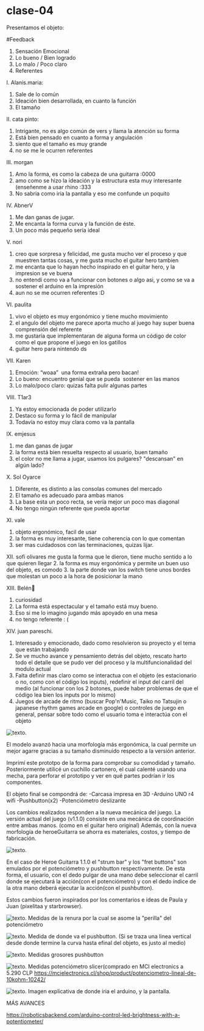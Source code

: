 # clase-04

Presentamos el objeto:

#Feedback


1. Sensación Emocional
2. Lo bueno / Bien logrado
3. Lo malo / Poco claro
4. Referentes


I. Alanis.maria:
1. Sale de lo común
2. Ideación bien desarrollada, en cuanto la función
3. El tamaño


II. cata pinto:
1. Intrigante, no es algo común de vers y llama la atención su forma
2. Está bien pensado en cuanto a forma y angulación
3. siento que el tamaño es muy grande
4. no se me le ocurren referentes


III. morgan
1. Amo la forma, es como la cabeza de una guitarra :0000
2. amo como se hizo la ideación y la estructura esta muy interesante (enseñenme a usar rhino :333
3. No sabria como iria la pantalla y eso me confunde un poquito


IV. AbnerV
1. Me dan ganas de jugar.
2. Me encanta la forma curva  y la función de éste. 
3. Un poco más pequeño sería ideal


V. nori
1. creo que sorpresa y felicidad, me gusta mucho ver el proceso y que muestren tantas cosas, y me gusta mucho el guitar hero tambien 
2. me encanta que lo hayan hecho inspirado en el guitar hero, y la impresion se ve buena
3. no entendí como va a funcionar con botones o algo asi, y como se va a sostener el arduino en la impresión
4. aun no se me ocurren referentes :D


VI. paulita
1. vivo el objeto es muy ergonómico y tiene mucho movimiento 
2. el angulo del objeto me parece aporta mucho al juego hay super buena comprensión del referente 
3. me gustaría que implementaran de alguna forma un código de color como el que propone el juego en los gatillos
4. guitar hero para nintendo ds


VII. Karen
1. Emoción: “woaa”  una forma extraña pero bacan!
2. Lo bueno: encuentro genial que se pueda  sostener en las manos
3. Lo malo/poco claro: quizas falta pulir algunas partes 


VIII. T1ar3
1. Ya estoy emocionada de poder utilizarlo 
2. Destaco su forma y lo fácil de manipular 
3. Todavía no estoy muy clara como va la pantalla


IX. emjesus
1. me dan ganas de jugar
2. la forma está bien resuelta respecto al usuario, buen tamaño
3.  el color no me llama a jugar, usamos los pulgares? "descansan" en algún lado?


X. Sol Oyarce
1. Diferente, es distinto a las consolas comunes del mercado
2. El tamaño es adecuado para ambas manos 
3. La base esta un poco recta, se vería mejor un poco mas diagonal 
4. No tengo ningún referente que pueda aportar


XI. vale
1. objeto ergonómico, facil de usar
2. la forma es muy interesante, tiene coherencia con lo que comentan
3. ser mas cuidadosos con las terminaciones, quizas lijar.


XII. sofi olivares
me gusta la forma que le dieron, tiene mucho sentido a lo que quieren llegar
2. la forma es muy ergonómica y permite un buen uso del objeto, es comodo
3. la parte donde van los switch tiene unos bordes que molestan un poco a la hora de posicionar la mano


XIII. Belén🪼 
1. curiosidad
2. La forma está espectacular y el tamaño está muy bueno.
3. Eso si me lo imagino jugando más apoyado en una mesa
4. no tengo referente : (


XIV. juan pareschi. 
1. Interesado y emocionado, dado como resolvieron su proyecto y el tema que están trabajando
2. Se ve mucho avance y pensamiento detrás del objeto, rescato harto todo el detalle que se pudo ver del proceso y la multifuncionalidad del modulo actual
3. Falta definir mas claro como se interactua con el objeto (es estacionario o no, como  con el código los inputs), redefinir el input del carril del medio (al funcionar con los 2 botones, puede haber problemas de que el código lea bien los inputs por lo mismo)
4. Juegos de arcade de ritmo (buscar Pop'n'Music, Taiko no Tatsujin o japanese rhythm games arcade en google) o controles de juego en general, pensar sobre todo como el usuario toma e interactúa con el objeto


![texto](./procesoHG-v2.png).

El modelo avanzó hacia una morfología más ergonómica, la cual permite un mejor agarre gracias a su tamaño disminuido respecto a la versión anterior.

Imprimí este prototpo de la forma para comprobar su comodidad y tamaño. Posteriormente utilicé un cuchillo cartonero, el cual calenté usando una mecha, para perforar el prototipo y ver en qué partes podrían ir los componentes. 

El objeto final se compondrá de:
-Carcasa impresa en 3D
-Arduino UNO r4 wifi
-Pushbutton(x2)
-Potenciómetro deslizante

Los cambios realizados responden a la nueva mecánica del juego. La versión actual del juego (v1.1.0) consiste en una mecánica de coordinación entre ambas manos. (como en el guitar hero original) Además, con la nueva morfología de heroeGuitarra se ahorra es materiales, costos, y tiempo de fabricación.

![texto](./croquisHG-5.jpeg).

En el caso de Heroe Guitarra 1.1.0 el "strum bar" y los "fret buttons" son emulados por el potenciómetro y pushbutton respectivamente. De esta forma, el usuario, con el dedo pulgar de una mano debe seleccionar el carril donde se ejecutará la acción(con el potenciómetro) y con el dedo índice de la otra mano deberá ejecutar la acción(con el pushbutton). 

Estos cambios fueron inspirados por los comentarios e ideas de Paula y Juan (pixelitaa y starbrowser).

![texto](./HGmedida1.jpeg).
Medidas de la renura por la cual se asome la "perilla" del potenciómetro


![texto](./HGmedida2.jpeg).
Medida de donde va el pushbutton. (Si se traza una linea vertical desde donde termine la curva hasta efinal del objeto, es justo al medio)


![texto](./HGmedida3.jpeg).
Medidas grosores pushbutton


![texto](./HGmedida4.jpeg).
Medidas potenciómetro slicer(comprado en MCI electronics a 5.290 CLP
https://mcielectronics.cl/shop/product/potenciometro-lineal-de-10kohm-10242/


![texto](./HGmedida5.jpeg).
Imagen explicativa de donde iria el arduino, y la pantalla.

MÁS AVANCES

https://roboticsbackend.com/arduino-control-led-brightness-with-a-potentiometer/

